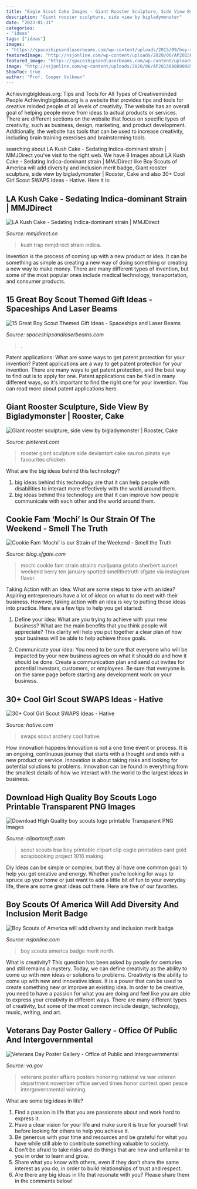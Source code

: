 ```yaml
---
title: "Eagle Scout Cake Images - Giant Rooster Sculpture, Side View By Bigladymonster"
description: "Giant rooster sculpture, side view by bigladymonster"
date: "2023-01-31"
categories:
- "ideas"
tags: ["ideas"]
images:
- "https://spaceshipsandlaserbeams.com/wp-content/uploads/2015/09/boy-scout-gift-ideas.jpg"
featuredImage: "http://nsjonline.com/wp-content/uploads/2020/06/AP20150808900854.jpg"
featured_image: "https://spaceshipsandlaserbeams.com/wp-content/uploads/2015/09/boy-scout-gift-ideas.jpg"
image: "http://nsjonline.com/wp-content/uploads/2020/06/AP20150808900854.jpg"
ShowToc: true
author: "Prof. Cooper Volkman"
---
```



AchievingbigIdeas.org: Tips and Tools for All Types of Creativeminded People
Achievingbigideas.org is a website that provides tips and tools for creative minded people of all levels of creativity. The website has an overall goal of helping people move from ideas to actual products or services. There are different sections on the website that focus on specific types of creativity, such as business, design, marketing, and product development. Additionally, the website has tools that can be used to increase creativity, including brain training exercises and brainstorming tools.

	

		
searching about LA Kush Cake - Sedating Indica-dominant strain | MMJDirect you've visit to the right web. We have 8 Images about LA Kush Cake - Sedating Indica-dominant strain | MMJDirect like Boy Scouts of America will add diversity and inclusion merit badge, Giant rooster sculpture, side view by bigladymonster | Rooster, Cake and also 30+ Cool Girl Scout SWAPS Ideas - Hative. Here it is:
		
    
## LA Kush Cake - Sedating Indica-dominant Strain | MMJDirect

<img loading=lazy src="https://mmjdirect.co/wp-content/uploads/2021/02/la-kush-cake-900x900.png" onerror="this.onerror=null;this.src='https://tse1.mm.bing.net/th?id=OIP.APpfi1etWkD34g19ZbyvKQHaHa&amp;pid=15.1';" alt="LA Kush Cake - Sedating Indica-dominant strain | MMJDirect">

_Source: mmjdirect.co_

>kush trap mmjdirect strain indica. 

	

Invention is the process of coming up with a new product or idea. It can be something as simple as creating a new way of doing something or creating a new way to make money. There are many different types of invention, but some of the most popular ones include medical technology, transportation, and consumer products.

    
## 15 Great Boy Scout Themed Gift Ideas - Spaceships And Laser Beams

<img loading=lazy src="https://spaceshipsandlaserbeams.com/wp-content/uploads/2015/09/boy-scout-gift-ideas.jpg" onerror="this.onerror=null;this.src='https://tse3.mm.bing.net/th?id=OIP.6vrpzcyFWtBVdWaxK0fZlwHaLH&amp;pid=15.1';" alt="15 Great Boy Scout Themed Gift Ideas - Spaceships and Laser Beams">

_Source: spaceshipsandlaserbeams.com_

>. 

	

Patent applications: What are some ways to get patent protection for your invention?
Patent applications are a way to get patent protection for your invention. There are many ways to get patent protection, and the best way to find out is to apply for one. Patent applications can be filed in many different ways, so it's important to find the right one for your invention. You can read more about patent applications here.

    
## Giant Rooster Sculpture, Side View By Bigladymonster | Rooster, Cake

<img loading=lazy src="https://i.pinimg.com/736x/bb/09/48/bb09487ce9f2245663948149184491fd--chicken-art-roosters.jpg" onerror="this.onerror=null;this.src='https://tse1.mm.bing.net/th?id=OIP.hutgD5CQYd1dLuE-GEeXNQHaJ3&amp;pid=15.1';" alt="Giant rooster sculpture, side view by bigladymonster | Rooster, Cake">

_Source: pinterest.com_

>rooster giant sculpture side deviantart cake sauron pinata eye favourites chicken. 

	

What are the big ideas behind this technology?
1. big ideas behind this technology are that it can help people with disabilities to interact more effectively with the world around them.
2. big ideas behind this technology are that it can improve how people communicate with each other and the world around them.

    
## Cookie Fam ‘Mochi’ Is Our Strain Of The Weekend - Smell The Truth

<img loading=lazy src="https://blog.sfgate.com/smellthetruth/files/2016/01/mochi.jpg" onerror="this.onerror=null;this.src='https://tse2.mm.bing.net/th?id=OIP.zvWrJoPyUWYPixzGcNe5_gHaG_&amp;pid=15.1';" alt="Cookie Fam ‘Mochi’ is our Strain of the Weekend - Smell the Truth">

_Source: blog.sfgate.com_

>mochi cookie fam strain strains marijuana gelato sherbert sunset weekend berry ten january spotted smellthetruth sfgate via instagram flavor. 

	

Taking Action with an Idea: What are some steps to take with an idea?
Aspiring entrepreneurs have a lot of ideas on what to do next with their business. However, taking action with an idea is key to putting those ideas into practice. Here are a few tips to help you get started:
1. Define your idea: What are you trying to achieve with your new business? What are the main benefits that you think people will appreciate? This clarity will help you put together a clear plan of how your business will be able to help achieve those goals.

2. Communicate your idea: You need to be sure that everyone who will be impacted by your new business agrees on what it should do and how it should be done. Create a communication plan and send out invites for potential investors, customers, or employees. Be sure that everyone is on the same page before starting any development work on your business.


    
## 30+ Cool Girl Scout SWAPS Ideas - Hative

<img loading=lazy src="https://hative.com/wp-content/uploads/2014/03/girl-scout-swaps-ideas/7-archery-set-girl-scout-swaps.jpg" onerror="this.onerror=null;this.src='https://tse3.mm.bing.net/th?id=OIP.2liiZ2F1dJ8qdnWJQH0XkwHaJ4&amp;pid=15.1';" alt="30+ Cool Girl Scout SWAPS Ideas - Hative">

_Source: hative.com_

>swaps scout archery cool hative. 

	

How innovation happens
Innovation is not a one time event or process. It is an ongoing, continuous journey that starts with a thought and ends with a new product or service. Innovation is about taking risks and looking for potential solutions to problems. Innovation can be found in everything from the smallest details of how we interact with the world to the largest ideas in business.

    
## Download High Quality Boy Scouts Logo Printable Transparent PNG Images

<img loading=lazy src="https://clipartcraft.com/images/eagle-scout-logo-clip-art-8.png" onerror="this.onerror=null;this.src='https://tse1.mm.bing.net/th?id=OIP.jp22Iz0yIwviOHEe97wGJAHaHa&amp;pid=15.1';" alt="Download High Quality boy scouts logo printable Transparent PNG Images">

_Source: clipartcraft.com_

>scout scouts bsa boy printable clipart clip eagle printables card gold scrapbooking project 1016 making. 

	

Diy Ideas can be simple or complex, but they all have one common goal: to help you get creative and energy. Whether you're looking for ways to spruce up your home or just want to add a little bit of fun to your everyday life, there are some great ideas out there. Here are five of our favorites.

    
## Boy Scouts Of America Will Add Diversity And Inclusion Merit Badge

<img loading=lazy src="http://nsjonline.com/wp-content/uploads/2020/06/AP20150808900854.jpg" onerror="this.onerror=null;this.src='https://tse3.mm.bing.net/th?id=OIP.OFRPKFvi0Le1yzmYGfU1zwHaE1&amp;pid=15.1';" alt="Boy Scouts of America will add diversity and inclusion merit badge">

_Source: nsjonline.com_

>boy scouts america badge merit north. 

	

What is creativity? This question has been asked by people for centuries and still remains a mystery. Today, we can define creativity as the ability to come up with new ideas or solutions to problems.
Creativity is the ability to come up with new and innovative ideas. It is a power that can be used to create something new or improve an existing idea. In order to be creative, you need to have a passion for what you are doing and feel like you are able to express your creativity in different ways. There are many different types of creativity, but some of the most common include design, technology, music, writing, and art.

    
## Veterans Day Poster Gallery - Office Of Public And Intergovernmental

<img loading=lazy src="https://www.va.gov/opa/vetsday/poster/16poster_highres.jpg" onerror="this.onerror=null;this.src='https://tse3.mm.bing.net/th?id=OIP.51QEx8Ds0-h314yrG_6R4wHaLc&amp;pid=15.1';" alt="Veterans Day Poster Gallery - Office of Public and Intergovernmental">

_Source: va.gov_

>veterans poster affairs posters honoring national va war veteran department november office served times honor contest open peace intergovernmental winning. 

	

What are some big ideas in life?
1. Find a passion in life that you are passionate about and work hard to express it.
2. Have a clear vision for your life and make sure it is true for yourself first before looking for others to help you achieve it.
3. Be generous with your time and resources and be grateful for what you have while still able to contribute something valuable to society.
4. Don't be afraid to take risks and do things that are new and unfamiliar to you in order to learn and grow.
5. Share what you know with others, even if they don’t share the same interest as you do, in order to build relationships of trust and respect. 
6. Are there any big ideas in life that resonate with you? Please share them in the comments below!

